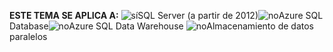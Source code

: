 <Token>**ESTE TEMA SE APLICA A:** ![sí](media/yes.png)SQL Server (a partir de 2012)![no](media/no.png)Azure SQL Database![no](media/no.png)Azure SQL Data Warehouse ![no](media/no.png)Almacenamiento de datos paralelos </Token>

